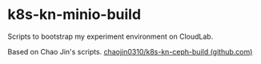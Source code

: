 # k8s-kn-minio-build
Scripts to bootstrap my experiment environment on CloudLab.

Based on Chao Jin's scripts. [chaojin0310/k8s-kn-ceph-build (github.com)](https://github.com/chaojin0310/k8s-kn-ceph-build)

